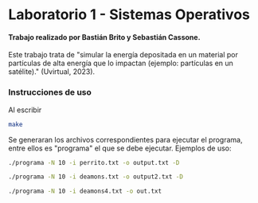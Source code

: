 # Laboratorio 1 - Sistemas Operativos
#### Trabajo realizado por Bastián Brito y Sebastián Cassone.

Este trabajo trata de "simular la energía depositada en un material por partículas de alta energía
que lo impactan (ejemplo: partículas en un satélite)." (Uvirtual, 2023).

### Instrucciones de uso
Al escribir
```bash
make
```
Se generaran los archivos correspondientes para ejecutar el programa, entre ellos es "programa" el que se debe ejecutar.
Ejemplos de uso:
```bash
./programa -N 10 -i perrito.txt -o output.txt -D
```
```bash
./programa -N 10 -i deamons.txt -o output2.txt -D
```
```bash
./programa -N 10 -i deamons4.txt -o out.txt
```